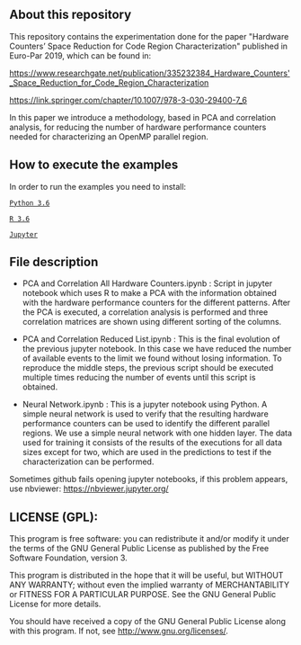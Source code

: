 ## About this repository

This repository contains the experimentation done for the paper "Hardware Counters’ Space Reduction for Code Region Characterization" published in Euro-Par 2019, which can be found in:

https://www.researchgate.net/publication/335232384_Hardware_Counters'_Space_Reduction_for_Code_Region_Characterization

https://link.springer.com/chapter/10.1007/978-3-030-29400-7_6

In this paper we introduce a methodology, based in PCA and correlation analysis, for reducing the number of hardware performance counters needed for characterizing an OpenMP parallel region.


## How to execute the examples

In order to run the examples you need to install:

[`Python 3.6`](https://www.python.org/downloads/)

[`R 3.6`](https://cran.r-project.org/)

[`Jupyter`](https://jupyter.org/)


## File description

* PCA and Correlation All Hardware Counters.ipynb :
	Script in jupyter notebook which uses R to make a PCA with the information obtained with the hardware performance counters for the different patterns.
	After the PCA is executed, a correlation analysis is performed and three correlation matrices are shown using different sorting of the columns.

* PCA and Correlation Reduced List.ipynb :
	This is the final evolution of the previous jupyter notebook. In this case we have reduced the number of available events to the limit we found without losing information.
	To reproduce the middle steps, the previous script should be executed multiple times reducing the number of events until this script is obtained.
	
* Neural Network.ipynb :
	This is a jupyter notebook using Python. A simple neural network is used to verify that the resulting hardware performance counters can be used to identify the different parallel regions.
	We use a simple neural network with one hidden layer. The data used for training it consists of the results of the executions for all data sizes except for two, which are used in the predictions to test if the characterization can be performed.

Sometimes github fails opening jupyter notebooks, if this problem appears, use nbviewer: https://nbviewer.jupyter.org/

## LICENSE (GPL):

This program is free software: you can redistribute it and/or modify it under the terms of the GNU General Public License as published by the Free Software Foundation, version 3.

This program is distributed in the hope that it will be useful, but WITHOUT ANY WARRANTY; without even the implied warranty of MERCHANTABILITY or FITNESS FOR A PARTICULAR PURPOSE. See the GNU General Public License for more details.
 
You should have received a copy of the GNU General Public License along with this program. If not, see <http://www.gnu.org/licenses/>.
